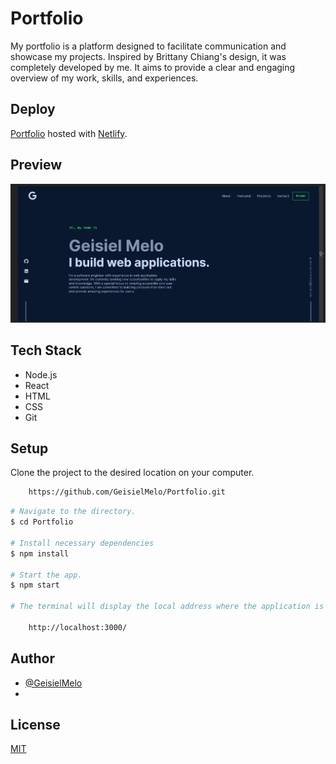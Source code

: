 # Portfolio

My portfolio is a platform designed to facilitate communication and showcase my projects. Inspired by Brittany Chiang's design, it was completely developed by me. It aims to provide a clear and engaging overview of my work, skills, and experiences.

## Deploy

[Portfolio](https://geisielmelo.netlify.app/) hosted with  [Netlify](https://www.netlify.com/).


## Preview
![App Gif](https://github.com/GeisielMelo/Portfolio/blob/master/src/images/gif.gif?raw=true)


## Tech Stack

- Node.js
- React
- HTML
- CSS
- Git


## Setup

Clone the project to the desired location on your computer.
```bash
    https://github.com/GeisielMelo/Portfolio.git
```

```bash
# Navigate to the directory.
$ cd Portfolio

# Install necessary dependencies
$ npm install

# Start the app.
$ npm start

# The terminal will display the local address where the application is being executed. Simply enter the same address in your preferred browser. The address used in creating this project was:

    http://localhost:3000/
```
## Author

- [@GeisielMelo](https://github.com/GeisielMelo)
- 

## License

[MIT](https://choosealicense.com/licenses/mit/)

